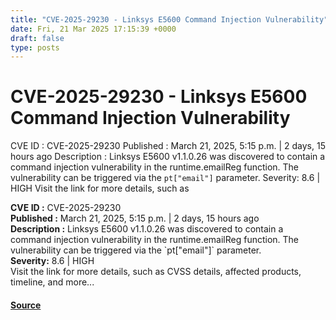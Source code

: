 ```yaml
---
title: "CVE-2025-29230 - Linksys E5600 Command Injection Vulnerability"
date: Fri, 21 Mar 2025 17:15:39 +0000
draft: false
type: posts
---
```

# CVE-2025-29230 - Linksys E5600 Command Injection Vulnerability





 CVE ID : CVE-2025-29230 Published : March 21, 2025, 5:15 p.m. | 2 days, 15 hours ago Description : Linksys E5600 v1.1.0.26 was discovered to contain a command injection vulnerability in the runtime.emailReg function. The vulnerability can be triggered via the `pt["email"]` parameter. Severity: 8.6 | HIGH Visit the link for more details, such as

**CVE ID :** CVE-2025-29230  
**Published :** March 21, 2025, 5:15 p.m. | 2 days, 15 hours ago  
**Description :** Linksys E5600 v1.1.0.26 was discovered to contain a command injection vulnerability in the runtime.emailReg function. The vulnerability can be triggered via the \`pt\["email"\]\` parameter.  
**Severity:** 8.6 | HIGH  
Visit the link for more details, such as CVSS details, affected products, timeline, and more...

#### [Source](https://cvefeed.io/vuln/detail/CVE-2025-29230)

